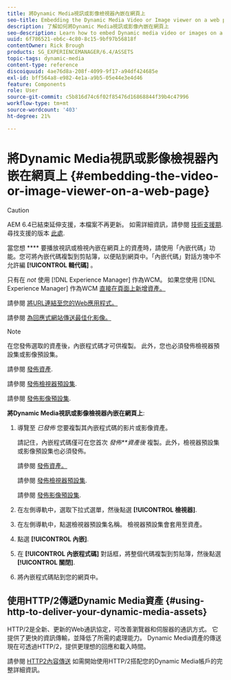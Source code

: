 ```yaml
---
title: 將Dynamic Media視訊或影像檢視器內嵌在網頁上
seo-title: Embedding the Dynamic Media Video or Image viewer on a web page
description: 了解如何將Dynamic Media視訊或影像內嵌在網頁上
seo-description: Learn how to embed Dynamic media video or images on a web page
uuid: 6f786521-eb6c-4c80-8c15-9bf97b56818f
contentOwner: Rick Brough
products: SG_EXPERIENCEMANAGER/6.4/ASSETS
topic-tags: dynamic-media
content-type: reference
discoiquuid: 4ae76d8a-208f-4099-9f17-a94df424685e
exl-id: bff564a8-e982-4e1a-a9b5-05e44e3e4d46
feature: Components
role: User
source-git-commit: c5b816d74c6f02f85476d16868844f39b4c47996
workflow-type: tm+mt
source-wordcount: '403'
ht-degree: 21%

---
```


# 將Dynamic Media視訊或影像檢視器內嵌在網頁上 {#embedding-the-video-or-image-viewer-on-a-web-page}

>[!CAUTION]
>
>AEM 6.4已結束延伸支援，本檔案不再更新。 如需詳細資訊，請參閱 [技術支援期](https://helpx.adobe.com//tw/support/programs/eol-matrix.html). 尋找支援的版本 [此處](https://experienceleague.adobe.com/docs/).

當您想 **** 要播放視訊或檢視內嵌在網頁上的資產時，請使用「內嵌代碼」功能。您可將內嵌代碼複製到剪貼簿，以便貼到網頁中。「內嵌代碼」對話方塊中不允許編 **[!UICONTROL 輯代碼]** 。

只有在 _not_ 使用 [!DNL Experience Manager] 作為WCM。 如果您使用 [!DNL Experience Manager] 作為WCM [直接在頁面上新增資產。](adding-dynamic-media-assets-to-pages.md)

請參閱 [將URL連結至您的Web應用程式。](linking-urls-to-yourwebapplication.md)

請參閱 [為回應式網站傳送最佳化影像。](responsive-site.md)

>[!NOTE]
>
>在您發佈選取的資產後，內嵌程式碼才可供複製。 此外，您也必須發佈檢視器預設集或影像預設集。
>
>請參閱 [發佈資產](publishing-dynamicmedia-assets.md).
>
>請參閱 [發佈檢視器預設集](managing-viewer-presets.md#publishing-viewer-presets).
>
>請參閱 [發佈影像預設集](managing-image-presets.md#publishing-image-presets).

**將Dynamic Media視訊或影像檢視器內嵌在網頁上**:

1. 導覽至 *已發佈* 您要複製其內嵌程式碼的影片或影像資產。

   請記住，內嵌程式碼僅可在您首次 *發佈**資產後* 複製。此外，檢視器預設集或影像預設集也必須發佈。

   請參閱 [發佈資產。](publishing-dynamicmedia-assets.md)

   請參閱 [發佈檢視器預設集](managing-viewer-presets.md#publishing-viewer-presets).

   請參閱 [發佈影像預設集](managing-image-presets.md#publishing-image-presets).

1. 在左側導軌中，選取下拉式選單，然後點選 **[!UICONTROL 檢視器]**.
1. 在左側導軌中，點選檢視器預設集名稱。 檢視器預設集會套用至資產。
1. 點選 **[!UICONTROL 內嵌]**.
1. 在 **[!UICONTROL 內嵌程式碼]** 對話框，將整個代碼複製到剪貼簿，然後點選 **[!UICONTROL 關閉]**.
1. 將內嵌程式碼貼到您的網頁中。

## 使用HTTP/2傳遞Dynamic Media資產 {#using-http-to-deliver-your-dynamic-media-assets}

HTTP/2是全新、更新的Web通訊協定，可改善瀏覽器和伺服器的通訊方式。 它提供了更快的資訊傳輸，並降低了所需的處理能力。 Dynamic Media資產的傳送現在可透過HTTP/2，提供更理想的回應和載入時間。

請參閱 [HTTP2內容傳送](http2.md) 如需開始使用HTTP/2搭配您的Dynamic Media帳戶的完整詳細資訊。
